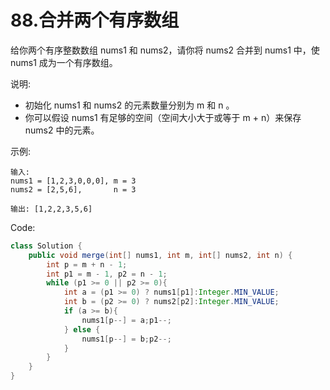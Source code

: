 # 88.合并两个有序数组

给你两个有序整数数组 nums1 和 nums2，请你将 nums2 合并到 nums1 中，使 nums1 成为一个有序数组。

说明:

- 初始化 nums1 和 nums2 的元素数量分别为 m 和 n 。
- 你可以假设 nums1 有足够的空间（空间大小大于或等于 m + n）来保存 nums2 中的元素。
 

示例:
```
输入:
nums1 = [1,2,3,0,0,0], m = 3
nums2 = [2,5,6],       n = 3

输出: [1,2,2,3,5,6]
```

Code:
```java
class Solution {
    public void merge(int[] nums1, int m, int[] nums2, int n) {
        int p = m + n - 1;
        int p1 = m - 1, p2 = n - 1;        
        while (p1 >= 0 || p2 >= 0){
            int a = (p1 >= 0) ? nums1[p1]:Integer.MIN_VALUE;
            int b = (p2 >= 0) ? nums2[p2]:Integer.MIN_VALUE;
            if (a >= b){
                nums1[p--] = a;p1--;
            } else {
                nums1[p--] = b;p2--;
            }
        }
    }
}
```
